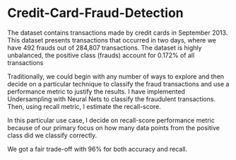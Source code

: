 # Credit-Card-Fraud-Detection

The dataset contains transactions made by credit cards in September 2013. This dataset presents transactions that occurred in two days, where we have 492 frauds out of 284,807 transactions. The dataset is highly unbalanced, the positive class (frauds) account for 0.172% of all transactions

Traditionally, we could begin with any number of ways to explore and then decide on a particular technique to classify the fraud transactions and use a performance metric to justify the results. I have implemented Undersampling with Neural Nets to classify the fraudulent transactions. Then, using recall metric, I estimate the recall-score.

 In this particular use case, I decide on recall-score performance metric because of our primary focus on how many data points from the positive class did we classify correctly.
 
 We got a fair trade-off with 96% for both accuracy and recall.
